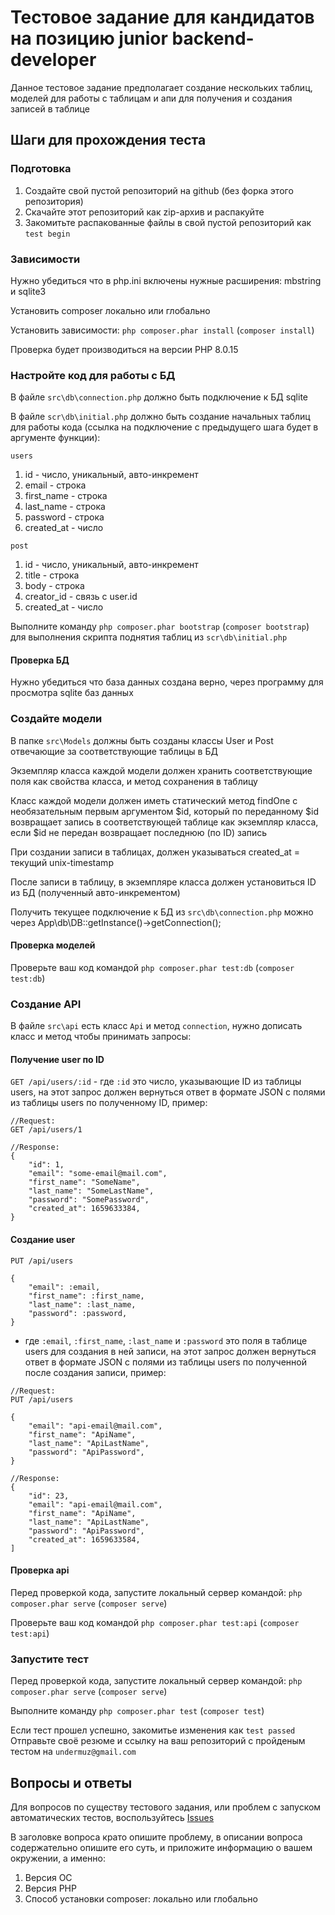 # Тестовое задание для кандидатов на позицию junior backend-developer

Данное тестовое задание предполагает создание нескольких таблиц, моделей для работы с таблицам и апи для получения и создания записей в таблице

## Шаги для прохождения теста

### Подготовка

1) Создайте свой пустой репозиторий на github (без форка этого репозитория)
2) Скачайте этот репозиторий как zip-архив и распакуйте
3) Закомитьте распакованные файлы в свой пустой репозиторий как `test begin`

### Зависимости

Нужно убедиться что в php.ini включены нужные расширения: mbstring и sqlite3

Установить composer локально или глобально

Установить зависимости: `php composer.phar install` (`composer install`)

Проверка будет производиться на версии PHP 8.0.15

### Настройте код для работы с БД

В файле `src\db\connection.php` должно быть подключение к БД sqlite

В файле `scr\db\initial.php` должно быть создание начальных таблиц для работы кода (ссылка на подключение с предыдущего шага будет в аргументе функции):

`users`

1) id - число, уникальный, авто-инкремент
2) email - строка
3) first_name - строка
4) last_name - строка
5) password - строка
6) created_at - число

`post`

1) id - число, уникальный, авто-инкремент
2) title - строка
3) body - строка
4) creator_id - связь с user.id
5) created_at - число

Выполните команду `php composer.phar bootstrap` (`composer bootstrap`) для выполнения скрипта поднятия таблиц из `scr\db\initial.php`

#### Проверка БД

Нужно убедиться что база данных создана верно, через программу для просмотра sqlite баз данных

### Создайте модели

В папке `src\Models` должны быть созданы классы User и Post отвечающие за соответствующие таблицы в БД

Экземпляр класса каждой модели должен хранить соответствующие поля как свойства класса, и метод сохранения в таблицу

Класс каждой модели должен иметь статический метод findOne с необязательным первым аргументом $id, который по переданному $id возвращает запись в соответствующей таблице как экземпляр класса, если $id не передан возвращает последнюю (по ID) запись

При создании записи в таблицах, должен указываться created_at = текущий unix-timestamp

После записи в таблицу, в экземпляре класса должен установиться ID из БД (полученный авто-инкрементом)

Получить текущее подключение к БД из `src\db\connection.php` можно через App\db\DB::getInstance()->getConnection();

#### Проверка моделей

Проверьте ваш код командой `php composer.phar test:db` (`composer test:db`)

### Создание API

В файле `src\api` есть класс `Api` и метод `connection`, нужно дописать класс и метод чтобы принимать запросы:

#### Получение user по ID

`GET /api/users/:id` - где `:id` это число, указывающие ID из таблицы users, на этот запрос должен вернуться ответ в формате JSON с полями из таблицы users по полученному ID, пример:

```text
//Request:
GET /api/users/1

//Response:
{
    "id": 1,
    "email": "some-email@mail.com",
    "first_name": "SomeName",
    "last_name": "SomeLastName",
    "password": "SomePassword",
    "created_at": 1659633384,
}
```

#### Создание user

```text
PUT /api/users

{
    "email": :email,
    "first_name": :first_name,
    "last_name": :last_name,
    "password": :password,
}
```

- где `:email`, `:first_name`, `:last_name` и `:password` это поля в таблице users для создания в ней записи, на этот запрос должен вернуться ответ в формате JSON с полями из таблицы users по полученной после создания записи, пример:

```text
//Request:
PUT /api/users

{
    "email": "api-email@mail.com",
    "first_name": "ApiName",
    "last_name": "ApiLastName",
    "password": "ApiPassword",
}

//Response:
{
    "id": 23,
    "email": "api-email@mail.com",
    "first_name": "ApiName",
    "last_name": "ApiLastName",
    "password": "ApiPassword",
    "created_at": 1659633584,
]
```

#### Проверка api

Перед проверкой кода, запустите локальный сервер командой: `php composer.phar serve` (`composer serve`)

Проверьте ваш код командой `php composer.phar test:api` (`composer test:api`)

### Запустите тест

Перед проверкой кода, запустите локальный сервер командой: `php composer.phar serve` (`composer serve`)

Выполните команду `php composer.phar test` (`composer test`)

Если тест прошел успешно, закомитье изменения как `test passed`
Отправьте своё резюме и ссылку на ваш репозиторий с пройденым тестом на `undermuz@gmail.com`

## Вопросы и ответы

Для вопросов по существу тестового задания, или проблем с запуском автоматических тестов, воспользуйтесь [Issues](https://github.com/undermuz/junior-php-contest/issues)

В заголовке вопроса крато опишите проблему, в описании вопроса содержательно опишите его суть, и приложите информацию о вашем окружении, а именно:

1) Версия ОС
2) Версия PHP
3) Способ установки composer: локально или глобально
